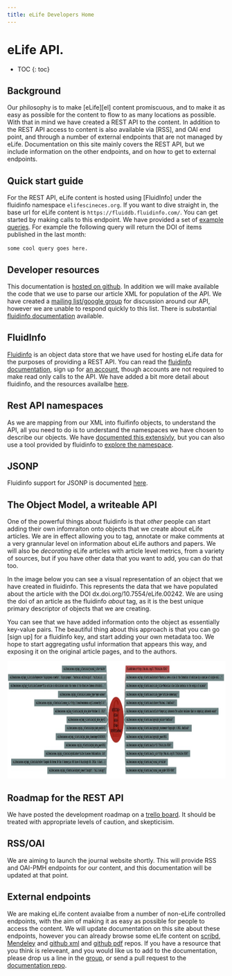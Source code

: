 ```yaml
--- 
title: eLife Developers Home
---
```



# eLife API. 

* TOC
{: toc}


## Background

Our philosophy is to make [eLife][el] content promiscuous, and to make it as easy as possible for the content to flow to as many locations as possible. With that in mind we have created a REST API to the content. In addition to the REST API access to content is also available via [RSS], and OAI end point, and through a number of external endpoints that are not managed by eLife. Documentation on this site mainly covers the REST API, but we include information on the other endpoints, and on how to get to external endpoints. 


## Quick start guide 

For the REST API, eLife content is hosted using [FluidInfo] under the fluidinfo namespace `elifescineces.org`. If you want to dive straight in, the base url for eLife content is `https://fluiddb.fluidinfo.com/`. You can get started by making calls to this endpoint. We have provided a set of [example queries][eq]. For example the following query will return the DOI of items published in the last month:

`some cool query goes here.`

[eq]: /v1/usecases/


## Developer resources

This documentation is [hosted on github][gdocs]. In addition we will make available the code that we use to parse our article XML for population of the API. We have created a [mailing list/google group][ml] for discussion around our API, however we are unable to respond quickly to this list. There is substantial [fluidinfo documentation][fid] available. 

[parser]: parser.com
[gdocs]: https://github.com/elifesciences/elife-api-documentation
[ml]: https://groups.google.com/forum/?fromgroups#!forum/elife-api
[fid]: fluidinfo.com 


## FluidInfo

[Fluidinfo][fi] is an object data store that we have used for hosting eLife data for the purposes of providing a REST API. You can read the [fluidinfo documentation][fid], sign up for [an account][fia], though accounts are not required to make read only calls to the API. We have added a bit more detail about fluidinfo, and the resources availalbe [here][fol].

[fi]: fluidinfo.com
[fia]: fluidinfoaccoutns.com
[fol]: /v1/fluidinfo/


## Rest API namespaces

As we are mapping from our XML into fluifinfo objects, to understand the API, all you need to do is to understand the namespaces we have chosen to describe our objects. We have [documented this extensivly][rest], but you can also use a tool provided by fluidinfo to [explore the namespace][explorer].

[rest]: /v1/
[explorer]: https://explorer.fluidinfo.com/fluidinfo/elifesciences.org

## JSONP

Fluidinfo support for JSONP is documented [here][jsonp].

[jsonp]: http://doc.fluidinfo.com/fluidDB/api/http.html#support-for-jsonp 


## The Object Model, a writeable API

One of the powerful things about fluidinfo is that _other_ people can start adding their own infomraiton onto objects that we create about eLife articles. We are in effect allowing you to tag, annotate or make comments at a very grannular level on information about eLife authors and papers. We will also be _decorating_ eLife articles with article level metrics, from a variety of sources, but if you have other data that you want to add, you can do that too. 

In the image below you can see a visual representation of an object that we have created in fluidinfo. This represents the data that we have populated about the article with the DOI dx.doi.org/10.7554/eLife.00242. We are using the doi of an article as the fluidinfo _about_ tag, as it is the best unique primary descriptor of objects that we are creating. 

You can see that we have added information onto the object as essentially key-value pairs. The beautiful thing about this approach is that you can go [sign up] for a fluidinfo key, and start adding your own metadata too. We hope to start aggregating usful information that appears this way, and exposing it on the original article pages, and to the authors. 

<img src="/images/object.jpg" alt="example object" height="270" width="700">

## Roadmap for the REST API

We have posted the development roadmap on a [trello board][tb]. It should be treated with appropriate levels of caution, and skepticisim. 

[tb]: https://trello.com/board/elife-api-roadmap/50194e22705438553d59640c 


## RSS/OAI

We are aiming to launch the journal website shortly. This will provide RSS and OAI-PMH endpoints for our content, and this documentation will be updated at that point. 


## External endpoints

We are making eLife content avaialbe from a number of non-eLife controlled endpoints, with the aim of making it as easy as possible for people to access the content. We will update documentation on this site about these endpoints, however you can already browse some eLife content on [scribd][sd], [Mendeley][men] and [github xml][gha] and [github pdf][ghp] repos. If you have a resource that you think is releveant, and you would like us to add to the documentation, please drop us a line in the [group][ml], or send a pull request to the [documentation repo][gdocs]. 

[sd]: http://www.scribd.com/my_document_collections/3916165
[men]: http://www.mendeley.com/profiles/elife-staff/
[gha]: http://elifesciences.github.com/elife-articles/
[ghp]: https://github.com/elifesciences/elife-pdfs

